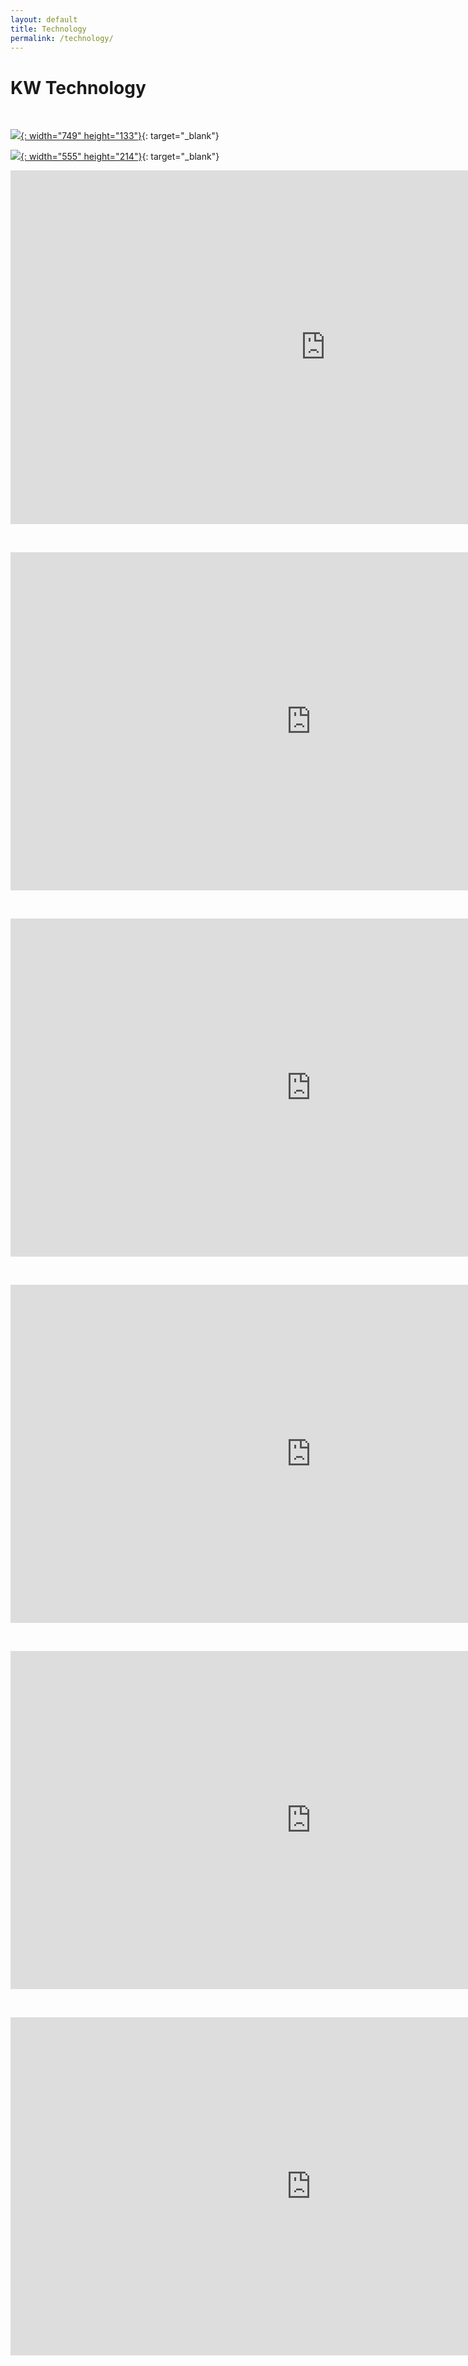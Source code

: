 ```yaml
---
layout: default
title: Technology
permalink: /technology/
---
```


# KW Technology

&nbsp;

[![](/uploads/capture-3.PNG){: width="749" height="133"}](https://technology.kw.com/command/explore-command/){: target="_blank"}

[![](/uploads/consumer-app.png){: width="555" height="214"}](https://technology.kw.com/consumer-experience/){: target="_blank"}

<iframe width="1007" height="566" src="https://www.youtube.com/embed/GuYC4R6OX8M" frameborder="0" allow="accelerometer; autoplay; encrypted-media; gyroscope; picture-in-picture" allowfullscreen=""></iframe>

&nbsp;

<iframe width="962" height="541" src="https://www.youtube.com/embed/esuTYUbXxOc" frameborder="0" allow="accelerometer; autoplay; encrypted-media; gyroscope; picture-in-picture" allowfullscreen=""></iframe>

&nbsp;

<iframe width="962" height="541" src="https://www.youtube.com/embed/beu3JYAAKMQ" frameborder="0" allow="accelerometer; autoplay; encrypted-media; gyroscope; picture-in-picture" allowfullscreen=""></iframe>

&nbsp;

<iframe width="962" height="541" src="https://www.youtube.com/embed/aJZSiE4oOoc" frameborder="0" allow="accelerometer; autoplay; encrypted-media; gyroscope; picture-in-picture" allowfullscreen=""></iframe>

&nbsp;

<iframe width="962" height="541" src="https://www.youtube.com/embed/S_mpJF3n9Mg" frameborder="0" allow="accelerometer; autoplay; encrypted-media; gyroscope; picture-in-picture" allowfullscreen=""></iframe>

&nbsp;

<iframe width="962" height="541" src="https://www.youtube.com/embed/AcSs2J9s3zg" frameborder="0" allow="accelerometer; autoplay; encrypted-media; gyroscope; picture-in-picture" allowfullscreen=""></iframe>